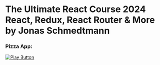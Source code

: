 # The Ultimate React Course 2024 React, Redux, React Router & More by Jonas Schmedtmann

### Pizza App:

[<img alt="Play Button" src="https://user-images.githubusercontent.com/114406139/211439129-37c7a037-dde4-49d6-bf62-4ffc4f315fa9.PNG" />](https://la-italiana-pizza.netlify.app/)
